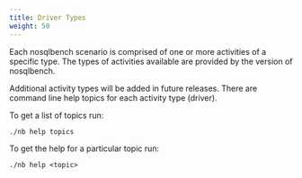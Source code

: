 ```yaml
---
title: Driver Types
weight: 50
---
```


Each nosqlbench scenario is comprised of one or more activities of a specific type.
The types of activities available are provided by the version of nosqlbench.

Additional activity types will be added in future releases.
There are command line help topics for each activity type (driver).

To get a list of topics run:

    ./nb help topics

To get the help for a particular topic run:

    ./nb help <topic>
